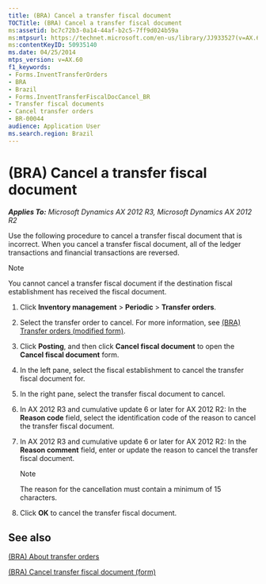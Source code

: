 ```yaml
---
title: (BRA) Cancel a transfer fiscal document
TOCTitle: (BRA) Cancel a transfer fiscal document
ms:assetid: bc7c72b3-0a14-44af-b2c5-7ff9d024b59a
ms:mtpsurl: https://technet.microsoft.com/en-us/library/JJ933527(v=AX.60)
ms:contentKeyID: 50935140
ms.date: 04/25/2014
mtps_version: v=AX.60
f1_keywords:
- Forms.InventTransferOrders
- BRA
- Brazil
- Forms.InventTransferFiscalDocCancel_BR
- Transfer fiscal documents
- Cancel transfer orders
- BR-00044
audience: Application User
ms.search.region: Brazil
---
```


# (BRA) Cancel a transfer fiscal document 


_**Applies To:** Microsoft Dynamics AX 2012 R3, Microsoft Dynamics AX 2012 R2_

Use the following procedure to cancel a transfer fiscal document that is incorrect. When you cancel a transfer fiscal document, all of the ledger transactions and financial transactions are reversed.


> [!NOTE]
> <P>You cannot cancel a transfer fiscal document if the destination fiscal establishment has received the fiscal document.</P>



1.  Click **Inventory management** \> **Periodic** \> **Transfer orders**.

2.  Select the transfer order to cancel. For more information, see [(BRA) Transfer orders (modified form)](https://technet.microsoft.com/en-us/library/jj910973\(v=ax.60\)).

3.  Click **Posting**, and then click **Cancel fiscal document** to open the **Cancel fiscal document** form.

4.  In the left pane, select the fiscal establishment to cancel the transfer fiscal document for.

5.  In the right pane, select the transfer fiscal document to cancel.

6.  In AX 2012 R3 and cumulative update 6 or later for AX 2012 R2: In the **Reason code** field, select the identification code of the reason to cancel the transfer fiscal document.

7.  In AX 2012 R3 and cumulative update 6 or later for AX 2012 R2: In the **Reason comment** field, enter or update the reason to cancel the transfer fiscal document.
    

    > [!NOTE]
    > <P>The reason for the cancellation must contain a minimum of 15 characters.</P>



8.  Click **OK** to cancel the transfer fiscal document.

## See also

[(BRA) About transfer orders](bra-about-transfer-orders.md)

[(BRA) Cancel transfer fiscal document (form)](https://technet.microsoft.com/en-us/library/jj911300\(v=ax.60\))

  



